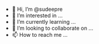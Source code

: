 - 👋 Hi, I’m @sudeepre
- 👀 I’m interested in ...
- 🌱 I’m currently learning ...
- 💞️ I’m looking to collaborate on ...
- 📫 How to reach me ...

<!---
sudeepre/sudeepre is a ✨ special ✨ repository because its `README.md` (this file) appears on your GitHub profile.
You can click the Preview link to take a look at your changes.
--->
